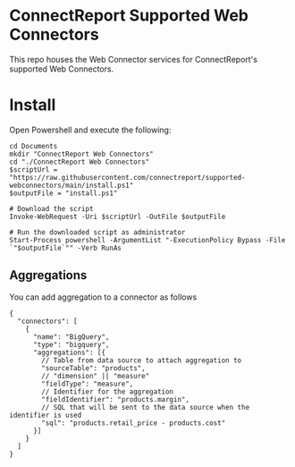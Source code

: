 # ConnectReport Supported Web Connectors
This repo houses the Web Connector services for ConnectReport's supported Web Connectors. 

# Install
Open Powershell and execute the following:
```
cd Documents
mkdir "ConnectReport Web Connectors"
cd "./ConnectReport Web Connectors"
$scriptUrl = "https://raw.githubusercontent.com/connectreport/supported-webconnectors/main/install.ps1"
$outputFile = "install.ps1"

# Download the script
Invoke-WebRequest -Uri $scriptUrl -OutFile $outputFile

# Run the downloaded script as administrator
Start-Process powershell -ArgumentList "-ExecutionPolicy Bypass -File `"$outputFile`"" -Verb RunAs
```

## Aggregations 
You can add aggregation to a connector as follows
```
{
  "connectors": [
    {
      "name": "BigQuery",
      "type": "bigquery",
      "aggregations": [{
        // Table from data source to attach aggregation to
        "sourceTable": "products",
        // "dimension" || "measure" 
        "fieldType": "measure",
        // Identifier for the aggregation 
        "fieldIdentifier": "products.margin",
        // SQL that will be sent to the data source when the identifier is used
        "sql": "products.retail_price - products.cost"
      }]
    }
  ]
}
```